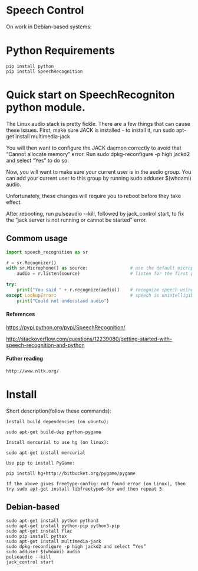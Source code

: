 # Speech Control

On work in Debian-based systems:

# Python Requirements

``` 
pip install python
pip install SpeechRecognition
```

# Quick start on SpeechRecogniton python module.

The Linux audio stack is pretty fickle. There are a few things that can cause these issues.
First, make sure JACK is installed - to install it, run sudo apt-get install multimedia-jack

You will then want to configure the JACK daemon correctly to avoid that “Cannot allocate memory” error. Run sudo dpkg-reconfigure -p high jackd2 and select “Yes” to do so.

Now, you will want to make sure your current user is in the audio group. You can add your current user to this group by running sudo adduser $(whoami) audio.

Unfortunately, these changes will require you to reboot before they take effect.

After rebooting, run pulseaudio --kill, followed by jack_control start, to fix the “jack server is not running or cannot be started” error.


## Commom usage

```python
import speech_recognition as sr

r = sr.Recognizer()
with sr.Microphone() as source:                # use the default microphone as the audio source
    audio = r.listen(source)                   # listen for the first phrase and extract it into audio data

try:
    print("You said " + r.recognize(audio))    # recognize speech using Google Speech Recognition
except LookupError:                            # speech is unintelligible
    print("Could not understand audio")
```


#### References

https://pypi.python.org/pypi/SpeechRecognition/

http://stackoverflow.com/questions/12239080/getting-started-with-speech-recognition-and-python

#### Futher reading

```
http://www.nltk.org/
```


# Install
Short description(follow these commands):

    Install build dependencies (on ubuntu):

    sudo apt-get build-dep python-pygame

    Install mercurial to use hg (on linux):

    sudo apt-get install mercurial

    Use pip to install PyGame:

    pip install hg+http://bitbucket.org/pygame/pygame

    If the above gives freetype-config: not found error (on Linux), then try sudo apt-get install libfreetype6-dev and then repeat 3.


## Debian-based 
```
sudo apt-get install python python3
sudo apt-get install python-pip python3-pip
sudo apt-get install flac
sudo pip install pyttsx
sudo apt-get install multimedia-jack
sudo dpkg-reconfigure -p high jackd2 and select “Yes”
sudo adduser $(whoami) audio
pulseaudio --kill
jack_control start
```
